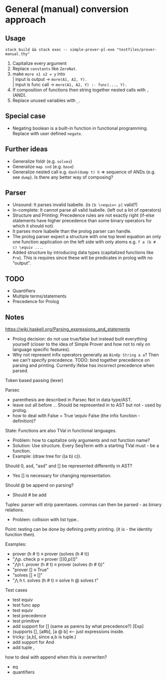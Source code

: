 
General (manual) conversion approach
====================================

Usage
-----

```
stack build && stack exec -- simple-prover-pl-exe "testfiles/prover-manual.thy"
```


1. Capitalize every argument
2. Replace `constants` like `ZeroNat`.
3. make `more x1 x2 = y` into<br>
 | input is output    -> `more(A1, A2, Y).`<br>
 | input is func call -> `more(A1, A2, Y) :- func(..., Y).`
4. If composition of functions then string together nested calls with `,`(AND).
5. Replace unused variables with `_`.

Special case
------------

- Negating boolean is a built-in function in functional programming. 
Replace with user defined `negate`. 

Further ideas
-------------
- Generalize foldr (e.g. `solves`)
- Generalize `map snd` (e.g. `base`)
- Generalize nested call e.g. `dash(dump t) h` => sequence of ANDs (e.g. see `dump`). Is there any better way of composing?

Parser
------

- Unsound: It parses invalid Isabelle. (is `[b \<equiv> p]` valid?)
- In-complete: It cannot parse all valid Isabelle. (left out a lot of operators)
- Structure and Printing: Precedence rules are not exactly right (if-else statements have higher precedence than some binary operators for which it should not)
- It parses more Isabelle than the prolog parser can handle.
- The prolog parser expect a structure with one top level equation an only one function application on the left side with only atoms e.g. `f a (b # c) \equiv ...`.
- Added structure by introducing data types (capitalized functions like `Pre`). This is requires since these will be predicates in prolog with no "output".

TODO
----

- Quantifiers
- Multiple terms/statements
- Precedence for Prolog


Notes
-----

https://wiki.haskell.org/Parsing_expressions_and_statements

- Prolog decision: do not use true/false but instead built everything yourself (closer to the idea of Simple Prover and how not to rely on language specific features).
- Why not represent infix operators generally as `BinOp String a a`? Then we can't specify precedence.
TODO: bind together precedence on parsing and printing. Currently ifelse has incorrect precedence when parsed.

Token based passing (lexer)

Parsec
  - parenthesis are described in Parsec Not in data type/AST.
  - leave out all before `.`. Should be represented in to AST but not - used by prolog.
  - how to deal with False = True \equiv False (the infix function - definition)?

State: Functions are also TVal in functional languages. 
- Problem: how to capitalize only arguments and not function name?
- Solution: Use structure. Every SeqTerm with a starting TVal must - be a function. 
- Example: (draw tree for ((a b) c)).


Should 0, asd, "asd" and [] be represented differently in AST?
- Yes [] is necessary for changing representation.


Should @ be append on parsing?
- Should # be add


Tuples: parser will strip parentases. commas can then be parsed - as binary relations.
- Problem: collision with list type..


Point: testing can be done by defining pretty printing. (it is - the identity function then).

Examples:
  - prover (h # t) ≡ prover (solves (h # t))
  - "⋀p. check p ≡ prover [[(0,p)]]"
  - "⋀h t. prover (h # t) ≡ prover (solves (h # t))"
  - "prover [] ≡ True"
  - "solves [] ≡ []"
  - "⋀ h t. solves (h # t) ≡ solve h @ solves t"

Test cases
  - test equiv
  - test func app
  - test equiv
  - test precedence
  - test primitive
  - add support for [] (same as parens by what precedence?) [Exp] 
  - (supports [], [a#b], [a @ b] <-- just expressions inside. 
  -  tricky: [a,b], since a,b is tuple.)
  - add support for And
  - add tuple ,

how to deal with append when this is overwriten?
  - eq
  - quantifiers
